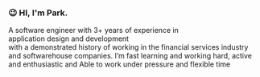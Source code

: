 ### 😉 HI, I'm Park. 
  A software engineer with 3+ years of experience in 
  application design and development
  with a demonstrated history of working in 
  the financial services industry and softwarehouse companies. 
  I’m fast learning and working hard, active and enthusiastic and Able to work under pressure and flexible time 
  

